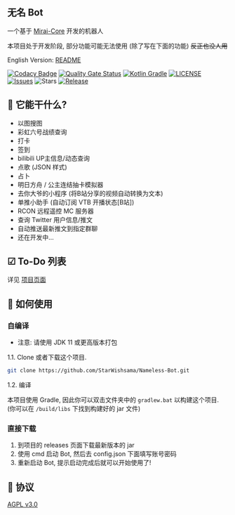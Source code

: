 ## 无名 Bot

一个基于 [Mirai-Core](https://github.com/mamoe/mirai) 开发的机器人

本项目处于开发阶段, 部分功能可能无法使用 (除了写在下面的功能) ~~反正也没人用~~

English Version: [README](https://github.com/StarWishsama/Nameless-Bot/blob/mirai/README_en.md)

[![Codacy Badge](https://api.codacy.com/project/badge/Grade/d1416f718df943b4bb252e98cbd6604e)](https://www.codacy.com/manual/StarWishsama/Nameless-Bot?utm_source=github.com&amp;utm_medium=referral&amp;utm_content=StarWishsama/Nameless-Bot&amp;utm_campaign=Badge_Grade)
[![Quality Gate Status](https://sonarcloud.io/api/project_badges/measure?project=StarWishsama_Nameless-Bot&metric=alert_status)](https://sonarcloud.io/dashboard?id=StarWishsama_Nameless-Bot)
[![Kotlin Gradle](https://github.com/StarWishsama/Nameless-Bot/workflows/Kotlin%20Gradle/badge.svg)](https://github.com/StarWishsama/Nameless-Bot/actions/)
[![LICENSE](https://img.shields.io/github/license/StarWishsama/Nameless-Bot.svg?style=popout)](https://github.com/StarWishsama/Nameless-Bot/blob/master/LICENSE)
[![Issues](https://img.shields.io/github/issues/StarWishsama/Nameless-Bot.svg?style=popout)](https://github.com/StarWishsama/Nameless-Bot/issues)
![Stars](https://img.shields.io/github/stars/starwishsama/Nameless-Bot)
[![Release](https://img.shields.io/github/v/release/StarWishSama/Nameless-Bot?include_prereleases)](https://github.com/StarWishsama/Nameless-Bot/releases)

## 🎉 它能干什么?
* 以图搜图
* 彩虹六号战绩查询
* 打卡
* 签到
* bilibili UP主信息/动态查询
* 点歌 (JSON 样式)
* 占卜
* 明日方舟 / 公主连结抽卡模拟器
* 去你大爷的小程序 (将B站分享的视频自动转换为文本)
* 单推小助手 (自动订阅 VTB 开播状态[B站])
* RCON 远程遥控 MC 服务器
* 查询 Twitter 用户信息/推文
* 自动推送最新推文到指定群聊
* 还在开发中...

## ☑ To-Do 列表
详见 [项目页面](https://github.com/StarWishsama/Nameless-Bot/projects/2)

## 💽 如何使用

### 自编译

- 注意: 请使用 JDK 11 或更高版本打包

1.1. Clone 或者下载这个项目.

```bash
git clone https://github.com/StarWishsama/Nameless-Bot.git
```

1.2. 编译

本项目使用 Gradle, 因此你可以双击文件夹中的 `gradlew.bat` 以构建这个项目.
(你可以在 `/build/libs` 下找到构建好的 jar 文件)

### 直接下载
1. 到项目的 releases 页面下载最新版本的 jar
2. 使用 cmd 启动 Bot, 然后去 config.json 下面填写账号密码
3. 重新启动 Bot, 提示启动完成后就可以开始使用了!

## 📜 协议 
[AGPL v3.0](https://github.com/StarWishsama/Nameless-Bot/blob/master/LICENSE)
